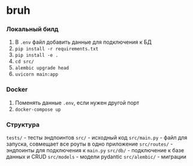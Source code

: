 # bruh

### Локальный билд

1. В `.env` файл добавить данные для подключения к БД
2. `pip install -r requirements.txt`
3. `pip install -e .`
4. `cd src/`
5. `alembic upgrade head`
6. `uvicorn main:app`

### Docker

1. Поменять данные `.env`, если нужен другой порт
2. `docker-compose up`


### Структура
`tests/` - тесты эндпоинтов
`src/` - исходный код
`src/main.py` - файл для запуска, совмещает все роуты в одно приложение
`src/routes/` - эндпоинты для подключения к `main.py`
`src/db/` - подключение к базе данных и CRUD
`src/models` - модели pydantic
`src/alembic/` - миграции

